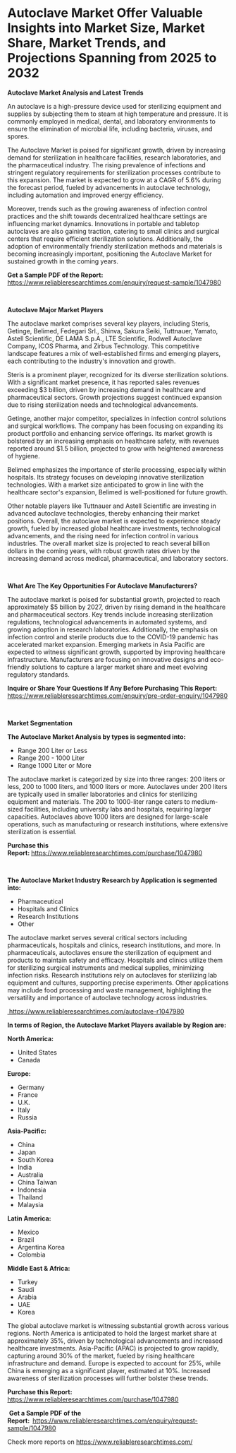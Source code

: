 <p><h1>Autoclave Market Offer Valuable Insights into Market Size, Market Share, Market Trends, and Projections Spanning from 2025 to 2032</h1></p><p><strong>Autoclave Market Analysis and Latest Trends</strong></p>
<p><p>An autoclave is a high-pressure device used for sterilizing equipment and supplies by subjecting them to steam at high temperature and pressure. It is commonly employed in medical, dental, and laboratory environments to ensure the elimination of microbial life, including bacteria, viruses, and spores.</p><p>The Autoclave Market is poised for significant growth, driven by increasing demand for sterilization in healthcare facilities, research laboratories, and the pharmaceutical industry. The rising prevalence of infections and stringent regulatory requirements for sterilization processes contribute to this expansion. The market is expected to grow at a CAGR of 5.6% during the forecast period, fueled by advancements in autoclave technology, including automation and improved energy efficiency.</p><p>Moreover, trends such as the growing awareness of infection control practices and the shift towards decentralized healthcare settings are influencing market dynamics. Innovations in portable and tabletop autoclaves are also gaining traction, catering to small clinics and surgical centers that require efficient sterilization solutions. Additionally, the adoption of environmentally friendly sterilization methods and materials is becoming increasingly important, positioning the Autoclave Market for sustained growth in the coming years.</p></p>
<p><strong>Get a Sample PDF of the Report:&nbsp;</strong> <a href="https://www.reliableresearchtimes.com/enquiry/request-sample/1047980?utm_campaign=3565&utm_medium=2&utm_source=Github&utm_content=ia&utm_term=11042025&utm_id=autoclave">https://www.reliableresearchtimes.com/enquiry/request-sample/1047980</a></p>
<p>&nbsp;</p>
<p><strong>Autoclave Major Market Players</strong></p>
<p><p>The autoclave market comprises several key players, including Steris, Getinge, Belimed, Fedegari Srl., Shinva, Sakura Seiki, Tuttnauer, Yamato, Astell Scientific, DE LAMA S.p.A., LTE Scientific, Rodwell Autoclave Company, ICOS Pharma, and Zirbus Technology. This competitive landscape features a mix of well-established firms and emerging players, each contributing to the industry's innovation and growth.</p><p>Steris is a prominent player, recognized for its diverse sterilization solutions. With a significant market presence, it has reported sales revenues exceeding $3 billion, driven by increasing demand in healthcare and pharmaceutical sectors. Growth projections suggest continued expansion due to rising sterilization needs and technological advancements.</p><p>Getinge, another major competitor, specializes in infection control solutions and surgical workflows. The company has been focusing on expanding its product portfolio and enhancing service offerings. Its market growth is bolstered by an increasing emphasis on healthcare safety, with revenues reported around $1.5 billion, projected to grow with heightened awareness of hygiene.</p><p>Belimed emphasizes the importance of sterile processing, especially within hospitals. Its strategy focuses on developing innovative sterilization technologies. With a market size anticipated to grow in line with the healthcare sector's expansion, Belimed is well-positioned for future growth.</p><p>Other notable players like Tuttnauer and Astell Scientific are investing in advanced autoclave technologies, thereby enhancing their market positions. Overall, the autoclave market is expected to experience steady growth, fueled by increased global healthcare investments, technological advancements, and the rising need for infection control in various industries. The overall market size is projected to reach several billion dollars in the coming years, with robust growth rates driven by the increasing demand across medical, pharmaceutical, and laboratory sectors.</p></p>
<p>&nbsp;</p>
<p><strong>What Are The Key Opportunities For Autoclave Manufacturers?</strong></p>
<p><p>The autoclave market is poised for substantial growth, projected to reach approximately $5 billion by 2027, driven by rising demand in the healthcare and pharmaceutical sectors. Key trends include increasing sterilization regulations, technological advancements in automated systems, and growing adoption in research laboratories. Additionally, the emphasis on infection control and sterile products due to the COVID-19 pandemic has accelerated market expansion. Emerging markets in Asia Pacific are expected to witness significant growth, supported by improving healthcare infrastructure. Manufacturers are focusing on innovative designs and eco-friendly solutions to capture a larger market share and meet evolving regulatory standards.</p></p>
<p><strong>Inquire or Share Your Questions If Any Before Purchasing This Report:</strong> <a href="https://www.reliableresearchtimes.com/enquiry/pre-order-enquiry/1047980?utm_campaign=3565&utm_medium=2&utm_source=Github&utm_content=ia&utm_term=11042025&utm_id=autoclave">https://www.reliableresearchtimes.com/enquiry/pre-order-enquiry/1047980</a></p>
<p>&nbsp;</p>
<p><strong>Market Segmentation</strong></p>
<p><strong>The Autoclave Market Analysis by types is segmented into:</strong></p>
<p><ul><li>Range 200 Liter or Less</li><li>Range 200 - 1000 Liter</li><li>Range 1000 Liter or More</li></ul></p>
<p><p>The autoclave market is categorized by size into three ranges: 200 liters or less, 200 to 1000 liters, and 1000 liters or more. Autoclaves under 200 liters are typically used in smaller laboratories and clinics for sterilizing equipment and materials. The 200 to 1000-liter range caters to medium-sized facilities, including university labs and hospitals, requiring larger capacities. Autoclaves above 1000 liters are designed for large-scale operations, such as manufacturing or research institutions, where extensive sterilization is essential.</p></p>
<p><strong>Purchase this Report:&nbsp;</strong><a href="https://www.reliableresearchtimes.com/purchase/1047980?utm_campaign=3565&utm_medium=2&utm_source=Github&utm_content=ia&utm_term=11042025&utm_id=autoclave">https://www.reliableresearchtimes.com/purchase/1047980</a></p>
<p>&nbsp;</p>
<p><strong>The Autoclave Market Industry Research by Application is segmented into:</strong></p>
<p><ul><li>Pharmaceutical</li><li>Hospitals and Clinics</li><li>Research Institutions</li><li>Other</li></ul></p>
<p><p>The autoclave market serves several critical sectors including pharmaceuticals, hospitals and clinics, research institutions, and more. In pharmaceuticals, autoclaves ensure the sterilization of equipment and products to maintain safety and efficacy. Hospitals and clinics utilize them for sterilizing surgical instruments and medical supplies, minimizing infection risks. Research institutions rely on autoclaves for sterilizing lab equipment and cultures, supporting precise experiments. Other applications may include food processing and waste management, highlighting the versatility and importance of autoclave technology across industries.</p></p>
<p><a href="https://www.reliableresearchtimes.com/autoclave-r1047980?utm_campaign=3565&utm_medium=2&utm_source=Github&utm_content=ia&utm_term=11042025&utm_id=autoclave">&nbsp;https://www.reliableresearchtimes.com/autoclave-r1047980</a></p>
<p><strong>In terms of Region, the Autoclave Market Players available by Region are:</strong></p>
<p>
    <p> <strong> North America: </strong>
        <ul>
            <li>United States</li>
            <li>Canada</li>
        </ul>
        </p> 
    <p> <strong> Europe: </strong>
        <ul>
            <li>Germany</li>
            <li>France</li>
            <li>U.K.</li>
            <li>Italy</li>
            <li>Russia</li>
        </ul>
        </p> 
    <p> <strong> Asia-Pacific: </strong>
        <ul>
            <li>China</li>
            <li>Japan</li>
            <li>South Korea</li>
            <li>India</li>
            <li>Australia</li>
            <li>China Taiwan</li>
            <li>Indonesia</li>
            <li>Thailand</li>
            <li>Malaysia</li>
        </ul>
        </p> 
    <p> <strong> Latin America: </strong>
        <ul>
            <li>Mexico</li>
            <li>Brazil</li>
            <li>Argentina Korea</li>
            <li>Colombia</li>
        </ul>
        </p> 
    <p> <strong> Middle East & Africa: </strong>
        <ul>
            <li>Turkey</li>
            <li>Saudi</li>
            <li>Arabia</li>
            <li>UAE</li>
            <li>Korea</li>
        </ul>
    </p>
    </p>
<p><p>The global autoclave market is witnessing substantial growth across various regions. North America is anticipated to hold the largest market share at approximately 35%, driven by technological advancements and increased healthcare investments. Asia-Pacific (APAC) is projected to grow rapidly, capturing around 30% of the market, fueled by rising healthcare infrastructure and demand. Europe is expected to account for 25%, while China is emerging as a significant player, estimated at 10%. Increased awareness of sterilization processes will further bolster these trends.</p></p>
<p><strong>Purchase this Report: </strong><a href="https://www.reliableresearchtimes.com/purchase/1047980?utm_campaign=3565&utm_medium=2&utm_source=Github&utm_content=ia&utm_term=11042025&utm_id=autoclave">https://www.reliableresearchtimes.com/purchase/1047980</a></p>
<p>&nbsp;<strong>Get a Sample PDF of the Report:&nbsp;&nbsp;</strong><a href="https://www.reliableresearchtimes.com/enquiry/request-sample/1047980?utm_campaign=3565&utm_medium=2&utm_source=Github&utm_content=ia&utm_term=11042025&utm_id=autoclave">https://www.reliableresearchtimes.com/enquiry/request-sample/1047980</a></p>
<p><strong></strong></p>
<p>Check more reports on <a href="https://www.reliableresearchtimes.com/?utm_campaign=3565&utm_medium=2&utm_source=Github&utm_content=ia&utm_term=11042025&utm_id=autoclave">https://www.reliableresearchtimes.com/</a></p>